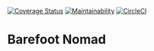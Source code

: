 [![Coverage Status](https://coveralls.io/repos/github/andela/team-odd-bn-frontend/badge.svg?branch=develop)](https://coveralls.io/github/andela/team-odd-bn-frontend?branch=develop)
[![Maintainability](https://api.codeclimate.com/v1/badges/6a767cde4f78e69ece3c/maintainability)](https://codeclimate.com/github/andela/team-odd-bn-frontend/maintainability)
[![CircleCI](https://circleci.com/gh/andela/team-odd-bn-frontend/tree/develop.svg?style=svg)](https://circleci.com/gh/andela/team-odd-bn-frontend/tree/develop)

# Barefoot Nomad

